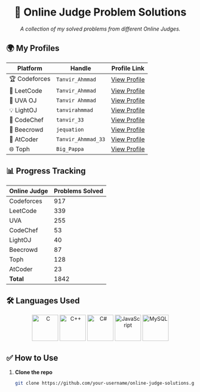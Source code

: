 <h1 align="center">🚀 Online Judge Problem Solutions</h1>

<p align="center">
  <i>A collection of my solved problems from different Online Judges.</i>
</p>

## 🌍 My Profiles

| Platform      | Handle             | Profile Link                                                 |
| ------------- | ------------------ | ------------------------------------------------------------ |
| 🏆 Codeforces | `Tanvir_Ahmmad`    | [View Profile](https://codeforces.com/profile/Tanvir_Ahmmad) |
| 🧩 LeetCode   | `Tanvir_Ahmmad`    | [View Profile](https://leetcode.com/u/Tanvir_Ahmmad/)        |
| 📘 UVA OJ     | `Tanvir Ahmmad`    | [View Profile](https://uhunt.onlinejudge.org/id/991702)      |
| 💡 LightOJ    | `tanvirahmmad`     | [View Profile](https://lightoj.com/user/tanvirahmmad)        |
| 🍜 CodeChef   | `tanvir_33`        | [View Profile](https://www.codechef.com/users/tanvir_33)     |
| 🐝 Beecrowd   | `jequation`        | [View Profile](https://judge.beecrowd.com/en/profile/251600) |
| 🎯 AtCoder    | `Tanvir_Ahmmad_33` | [View Profile](https://atcoder.jp/users/Tanvir_Ahmmad_33)    |
| 🌐 Toph       | `Big_Pappa`        | [View Profile](https://toph.co/u/Big_Pappa)                  |

## 📊 Progress Tracking

| Online Judge | Problems Solved |
| ------------ | --------------- |
| Codeforces   | 917             |
| LeetCode     | 339             |
| UVA          | 255             |
| CodeChef     | 53              |
| LightOJ      | 40              |
| Beecrowd     | 87              |
| Toph         | 128             |
| AtCoder      | 23              |
| **Total**    | 1842            |

## 🛠️ Languages Used

<p align="center">
  <img src="https://img.icons8.com/color/96/000000/c-programming.png" width="70" alt="C"/>
  <img src="https://img.icons8.com/color/96/000000/c-plus-plus-logo.png" width="70" alt="C++"/>
  <img src="https://img.icons8.com/color/96/000000/c-sharp-logo.png" width="70" alt="C#"/>
  <!--   <img src="https://img.icons8.com/color/96/000000/java-coffee-cup-logo.png" width="70" alt="Java"/> -->
  <!--   <img src="https://img.icons8.com/color/96/000000/python--v1.png" width="70" alt="Python"/> -->
  <img src="https://img.icons8.com/color/96/000000/javascript--v1.png" width="70" alt="JavaScript"/>
  <img src="https://img.icons8.com/color/96/000000/mysql-logo.png" width="70" alt="MySQL"/>
  <!--   <img src="https://img.icons8.com/officel/80/php-logo.png" width="70" alt="PHP"/> | 🎯 AtCoder    | `<your-handle>`     | [View Profile]() | | 💻 HackerRank | `<your-handle>`     | [View Profile]() |
| ➕ Others     | `<platform>`        | [View Profile]() | -->
</p>

## ✅ How to Use

1. **Clone the repo**
   ```bash
   git clone https://github.com/your-username/online-judge-solutions.git
   ```
